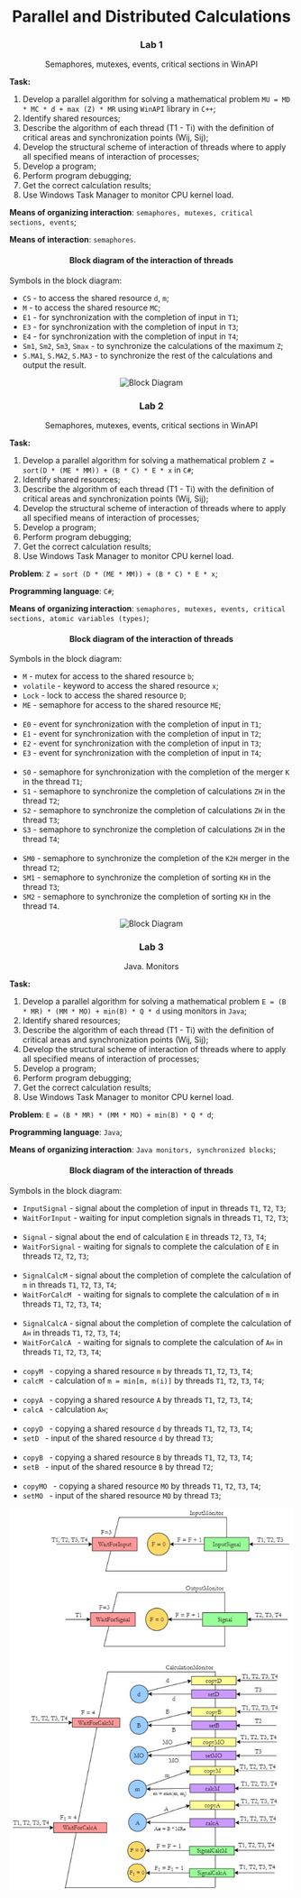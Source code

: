 <h1 align="center"> Parallel and Distributed Calculations</h1>

<h3 align="center">Lab 1</h3>

<p align="center">Semaphores, mutexes, events, critical sections in WinAPI</p>

<b>Task:</b> 

1. Develop a parallel algorithm for solving a mathematical problem `MU = MD * MC * d + max (Z) * MR` using `WinAPI` library in `C++`;
2. Identify shared resources;
3. Describe the algorithm of each thread (T1 - Ti) with the definition of critical areas and synchronization points (Wij, Sij);
4. Develop the structural scheme of interaction of threads where to apply all specified means of interaction of processes;
5. Develop a program;
6. Perform program debugging;
7. Get the correct calculation results;
8. Use Windows Task Manager to monitor CPU kernel load.

**Means of organizing interaction**: `semaphores, mutexes, critical sections, events`;

**Means of interaction**: `semaphores`.

<h4 align="center">Block diagram of the interaction of threads</h4>

Symbols in the block diagram:
	
* `CS` - to access the shared resource `d`, `m`;
* `M` - to access the shared resource `MC`;
* `E1` - for synchronization with the completion of input in `T1`;
* `E3` - for synchronization with the completion of input in `T3`;
* `E4` - for synchronization with the completion of input in `T4`;
* `Sm1`, `Sm2`, `Sm3`, `Smax` - to synchronize the calculations of the maximum `Z`;
* `S.MA1`, `S.MA2`, `S.MA3` - to synchronize the rest of the calculations and output the result.

<p align="center">
    <img src=".img/duagram1.png" alt="Block Diagram">
</p>


<h3 align="center">Lab 2</h3>

<p align="center">Semaphores, mutexes, events, critical sections in WinAPI</p>

<b>Task:</b> 

1. Develop a parallel algorithm for solving a mathematical problem `Z = sort(D * (ME * MM)) + (B * C) * E * x` in `C#`;
2. Identify shared resources;
3. Describe the algorithm of each thread (T1 - Ti) with the definition of critical areas and synchronization points (Wij, Sij);
4. Develop the structural scheme of interaction of threads where to apply all specified means of interaction of processes;
5. Develop a program;
6. Perform program debugging;
7. Get the correct calculation results;
8. Use Windows Task Manager to monitor CPU kernel load.

**Problem**: `Z = sort (D * (ME * MM)) + (B * C) * E * x`;

**Programming language**: `C#`;

**Means of organizing interaction**: `semaphores, mutexes, events, critical sections, atomic variables (types)`;

<h4 align="center">Block diagram of the interaction of threads</h4>

Symbols in the block diagram:
* `M` - mutex for access to the shared resource `b`;
* `volatile` - keyword to access the shared resource `x`;
* `Lock` - lock to access the shared resource `D`;
* `ME` - semaphore for access to the shared resource `ME`;
<br/><br/>
* `E0` - event for synchronization with the completion of input in `T1`;
* `E1` - event for synchronization with the completion of input in `T2`;
* `E2` - event for synchronization with the completion of input in `T3`;
* `E3` - event for synchronization with the completion of input in `T4`;
<br/><br/>
* `S0` - semaphore for synchronization with the completion of the merger `K` in the thread `T1`;
* `S1` - semaphore to synchronize the completion of calculations `ZH` in the thread `T2`;
* `S2` - semaphore to synchronize the completion of calculations `ZH` in the thread `T3`;
* `S3` - semaphore to synchronize the completion of calculations `ZH` in the thread `T4`;
<br/><br/>
* `SM0` - semaphore to synchronize the completion of the `K2H` merger in the thread `T2`;
* `SM1` - semaphore to synchronize the completion of sorting `KH` in the thread `T3`;
* `SM2` - semaphore to synchronize the completion of sorting `KH` in the thread `T4`.

<p align="center">
    <img src=".img/duagram2.png" alt="Block Diagram">
</p>

<h3 align="center">Lab 3</h3>

<p align="center">Java. Monitors</p>

<b>Task:</b> 

1. Develop a parallel algorithm for solving a mathematical problem `E = (B * MR) * (MM * MO) + min(B) * Q * d` using monitors in `Java`;
2. Identify shared resources;
3. Describe the algorithm of each thread (T1 - Ti) with the definition of critical areas and synchronization points (Wij, Sij);
4. Develop the structural scheme of interaction of threads where to apply all specified means of interaction of processes;
5. Develop a program;
6. Perform program debugging;
7. Get the correct calculation results;
8. Use Windows Task Manager to monitor CPU kernel load.

**Problem**: `E = (B * MR) * (MM * MO) + min(B) * Q * d`;

**Programming language**: `Java`;

**Means of organizing interaction**: `Java monitors, synchronized blocks`;

<h4 align="center">Block diagram of the interaction of threads</h4>

Symbols in the block diagram:
* `InputSignal` - signal about the completion of input in threads `T1`, `T2`, `T3`;
* `WaitForInput` - waiting for input completion signals in threads `T1`, `T2`, `T3`;
<br/><br/>
* `Signal` - signal about the end of calculation `E` in threads `T2`, `T3`, `T4`;
* `WaitForSignal` - waiting for signals to complete the calculation of `E` in threads `T2`, `T2`, `T3`;
<br/><br/>
* `SignalCalcM` - signal about the completion of complete the calculation of `m` in threads `T1`, `T2`, `T3`, `T4`;
* `WaitForCalcM ` - waiting for signals to complete the calculation of `m` in threads `T1`, `T2`, `T3`, `T4`;
<br/><br/>
* `SignalCalcA` - signal about the completion of complete the calculation of `Aн` in threads `T1`, `T2`, `T3`, `T4`;
* `WaitForCalcA ` - waiting for signals to complete the calculation of `Aн` in threads `T1`, `T2`, `T3`, `T4`;
<br/><br/>
* `copyM ` - copying a shared resource `m` by threads `T1`, `T2`, `T3`, `T4`;
* `calcM ` - calculation of `m = min[m, m(i)]` by threads `T1`, `T2`, `T3`, `T4`;
<br/><br/>
* `copyA ` - copying a shared resource `A` by threads `T1`, `T2`, `T3`, `T4`;
* `calcA ` - calculation `Aн`;
<br/><br/>
* `copyD ` - copying a shared resource `d` by threads `T1`, `T2`, `T3`, `T4`;
* `setD ` - input of the shared resource `d` by thread `T3`;
<br/><br/>
* `copyB ` - copying a shared resource `B` by threads `T1`, `T2`, `T3`, `T4`;
* `setB ` - input of the shared resource `B` by thread `T2`;
<br/><br/>
* `copyMO ` - copying a shared resource `MO` by threads `T1`, `T2`, `T3`, `T4`;
* `setMO ` - input of the shared resource `MO` by thread `T3`;


<p align="center">
    <img src="img/diagram3.jpg" alt="Block Diagram">
</p>

